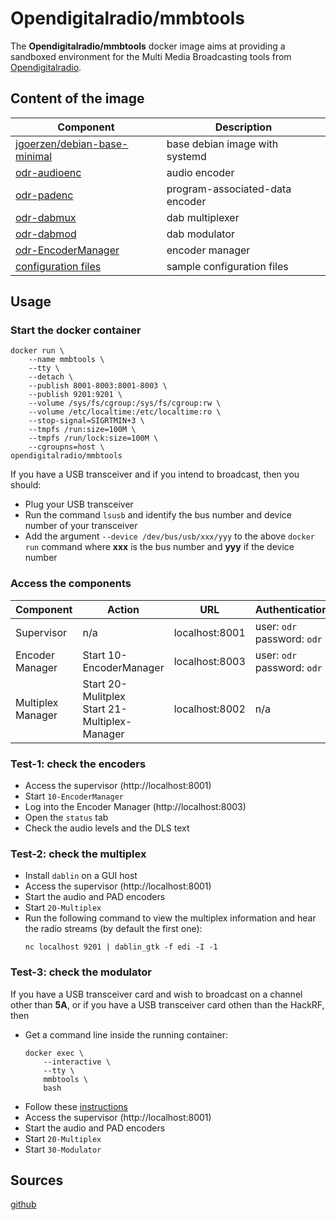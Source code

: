 # Opendigitalradio/mmbtools

The **Opendigitalradio/mmbtools** docker image aims at providing a sandboxed environment for the Multi Media Broadcasting tools from [Opendigitalradio](https://www.opendigitalradio.org/mmbtools).

## Content of the image
| Component | Description |
| --------- | ----------- |
| [jgoerzen/debian-base-minimal](https://hub.docker.com/r/jgoerzen/debian-base-minimal) | base debian image with systemd |
| [odr-audioenc](https://github.com/opendigitalradio/odr-audioenc) | audio encoder |
| [odr-padenc](https://github.com/opendigitalradio/odr-padenc) | program-associated-data encoder |
| [odr-dabmux](https://github.com/opendigitalradio/odr-dabmux) | dab multiplexer |
| [odr-dabmod](https://github.com/opendigitalradio/odr-dabmod) | dab modulator |
| [odr-EncoderManager](https://github.com/opendigitalradio/odr-encodermanager) | encoder manager |
| [configuration files](https://github.com/Opendigitalradio/dab-scripts/tree/master/config) | sample configuration files |

## Usage

### Start the docker container
```
docker run \
	--name mmbtools \
	--tty \
	--detach \
	--publish 8001-8003:8001-8003 \
	--publish 9201:9201 \
	--volume /sys/fs/cgroup:/sys/fs/cgroup:rw \
	--volume /etc/localtime:/etc/localtime:ro \
	--stop-signal=SIGRTMIN+3 \
	--tmpfs /run:size=100M \
	--tmpfs /run/lock:size=100M \
	--cgroupns=host \
opendigitalradio/mmbtools
```

If you have a USB transceiver and if you intend to broadcast, then you should:
- Plug your USB transceiver
- Run the command `lsusb` and identify the bus number and device number of your transceiver
- Add the argument `--device /dev/bus/usb/xxx/yyy` to the above `docker run` command where **xxx** is the bus number and **yyy** if the device number

### Access the components
| Component | Action | URL | Authentication |
| --------- | ------ | --- | -------------- |
| Supervisor | n/a | localhost:8001 | user: `odr` <br /> password: `odr` |
| Encoder Manager | Start 10-EncoderManager | localhost:8003 | user: `odr` <br /> password: `odr` |
| Multiplex Manager | Start 20-Mulitplex <br /> Start 21-Multiplex-Manager | localhost:8002 | n/a |

### Test-1: check the encoders
- Access the supervisor (http://localhost:8001)
- Start `10-EncoderManager`
- Log into the Encoder Manager (http://localhost:8003)
- Open the `status` tab
- Check the audio levels and the DLS text

### Test-2: check the multiplex
- Install `dablin` on a GUI host
- Access the supervisor (http://localhost:8001)
- Start the audio and PAD encoders
- Start `20-Multiplex`
- Run the following command to view the multiplex information and hear the radio streams (by default the first one):
  ```
  nc localhost 9201 | dablin_gtk -f edi -I -1
  ```

### Test-3: check the modulator
If you have a USB transceiver card and wish to broadcast on a channel other than **5A**, or if you have a USB transceiver card othen than the HackRF, then
- Get a command line inside the running container:
	```
	docker exec \
		--interactive \
		--tty \
		mmbtools \
		bash
	```
- Follow these [instructions](https://github.com/opendigitalradio/dab-scripts#configuration)
- Access the supervisor (http://localhost:8001)
- Start the audio and PAD encoders
- Start `20-Multiplex`
- Start `30-Modulator`
## Sources
[github](https://github.com/colisee/docker-mmbtools)
